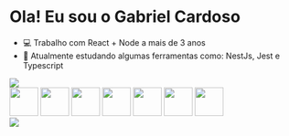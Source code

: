 # Ola! Eu sou o Gabriel Cardoso
- 💻 Trabalho com React + Node a mais de 3 anos
- 📘 Atualmente estudando algumas ferramentas como: NestJs, Jest e Typescript

<div width="100%">
<picture>
  <source
    srcset="https://github-readme-stats.vercel.app/api?username=gabrielcardn&show_icons=true&theme=dracula"
    media="(prefers-color-scheme: dark)"
  />
  <source
    srcset="https://github-readme-stats.vercel.app/api?username=gabrielcardn&show_icons=true&theme=default&hide_rank=true"
    media="(prefers-color-scheme: light), (prefers-color-scheme: no-preference)"
  />
  <img src="https://github-readme-stats.vercel.app/api?username=gabrielcardn&show_icons=true" />
</picture>

</div>

<div width="100%">
  <img src="https://cdn.jsdelivr.net/gh/devicons/devicon/icons/javascript/javascript-original.svg" height="50px"/>  
  <img src="https://cdn.jsdelivr.net/gh/devicons/devicon/icons/html5/html5-original.svg" height="50px"/>
  <img src="https://cdn.jsdelivr.net/gh/devicons/devicon/icons/css3/css3-original.svg" height="50px"/>
  <img src="https://cdn.jsdelivr.net/gh/devicons/devicon/icons/react/react-original.svg" height="50px"/>    
  <img src="https://cdn.jsdelivr.net/gh/devicons/devicon/icons/nodejs/nodejs-original.svg" height="50px"/>           
  <img src="https://cdn.jsdelivr.net/gh/devicons/devicon/icons/mongodb/mongodb-original.svg" height="50px"/>          
  <img src="https://cdn.jsdelivr.net/gh/devicons/devicon/icons/nextjs/nextjs-original.svg" height="50px"/>       
</div>

<div> 
  <a href="www.linkedin.com/in/gabriel-cardoso-a551b5197" target="_blank"><img src="https://img.shields.io/badge/-LinkedIn-%230077B5?style=for-the-badge&logo=linkedin&logoColor=white" target="_blank"/>
</div>
          
